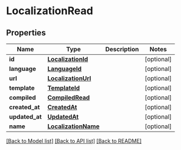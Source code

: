 # LocalizationRead

## Properties
Name | Type | Description | Notes
------------ | ------------- | ------------- | -------------
**id** | [**LocalizationId**](LocalizationId.md) |  | [optional] 
**language** | [**LanguageId**](LanguageId.md) |  | [optional] 
**url** | [**LocalizationUrl**](LocalizationUrl.md) |  | [optional] 
**template** | [**TemplateId**](TemplateId.md) |  | [optional] 
**compiled** | [**CompiledRead**](CompiledRead.md) |  | [optional] 
**created_at** | [**CreatedAt**](CreatedAt.md) |  | [optional] 
**updated_at** | [**UpdatedAt**](UpdatedAt.md) |  | [optional] 
**name** | [**LocalizationName**](LocalizationName.md) |  | [optional] 

[[Back to Model list]](../README.md#documentation-for-models) [[Back to API list]](../README.md#documentation-for-api-endpoints) [[Back to README]](../README.md)


